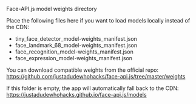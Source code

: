 Face-API.js model weights directory

Place the following files here if you want to load models locally instead of the CDN:
- tiny_face_detector_model-weights_manifest.json
- face_landmark_68_model-weights_manifest.json
- face_recognition_model-weights_manifest.json
- face_expression_model-weights_manifest.json

You can download compatible weights from the official repo:
https://github.com/justadudewhohacks/face-api.js/tree/master/weights

If this folder is empty, the app will automatically fall back to the CDN:
https://justadudewhohacks.github.io/face-api.js/models
